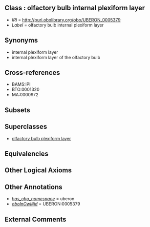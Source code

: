
## Class : olfactory bulb internal plexiform layer

 * *IRI* = http://purl.obolibrary.org/obo/UBERON_0005379
 * *Label* = olfactory bulb internal plexiform layer

## Synonyms

 * internal plexiform layer
 * internal plexiform layer of the olfactory bulb

## Cross-references

 * BAMS:IPl
 * BTO:0001320
 * MA:0000972

## Subsets


## Superclasses

 * [olfactory bulb plexiform layer](../../UBERON/50/UBERON_0009950.md)

## Equivalencies


## Other Logical Axioms


## Other Annotations

 * *[has_obo_namespace](../../ce/oboInOwl#hasOBONamespace.md)* = uberon
 * *[oboInOwl#id](../../id/oboInOwl#id.md)* = UBERON:0005379

## External Comments


